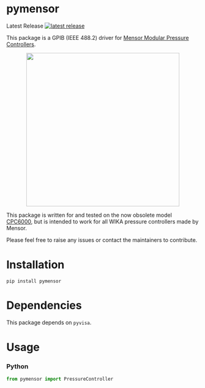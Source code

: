 # pymensor

<tr>
    <td>Latest Release</td>
    <td>
        <a href="https://pypi.org/project/pymensor/">
        <img src="https://img.shields.io/pypi/v/pymensor" alt="latest release" />
        </a>
    </td>
</tr>

This package is a GPIB (IEEE 488.2) driver for 
[Mensor Modular Pressure Controllers](https://www.mensor.com/products_pressure_controllers_en_co.WIKA).

<p align="center">
  <img src="https://www.mensor.com/upload/WIKA_Thumbnails/Product-Detail-Large/PIC_PR_CPC6050_de_de_68774.jpg.png" height="400" />
</p>

This package is written for and tested on the now obsolete model [CPC6000](https://www.mensor.com/upload/OI_CPC6000_archived_en_um_30501.pdf), 
but is intended to work for all WIKA pressure controllers made by Mensor.

Please feel free to raise any issues or contact the maintainers to contribute.

# Installation

```
pip install pymensor
```

# Dependencies

This package depends on `pyvisa`.

# Usage

### Python

```python
from pymensor import PressureController
```
